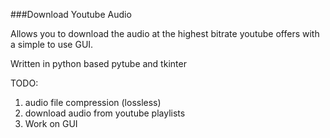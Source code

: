 ###Download Youtube Audio

Allows you to download the audio at the highest bitrate youtube offers with a simple to use GUI.

Written in python based pytube and tkinter


TODO: 
1. audio file compression (lossless)
2. download audio from youtube playlists
3. Work on GUI
